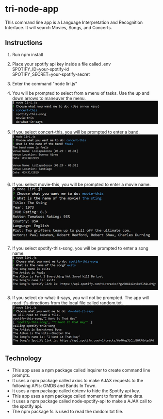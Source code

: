 # tri-node-app
This command line app is a Language Interpretation and Recognition Interface. It will search Movies, Songs,  and Concerts.

## Instructions
1. Run npm install 
2. Place your spotify api key inside a file called .env  
SPOTIFY_ID=your-spotify-id  
SPOTIFY_SECRET=your-spotify-secret
3. Enter the command "node liri.js"
4. You will be prompted to select from a menu of tasks. Use the up and down arrows to maneuver the menu.
![](./images/start.jpg)

5. If you select concert-this, you will be prompted to enter a band. 
![](./images/concert_this.jpg)

6. If you select movie-this, you will be prompted to enter a movie name. 
![](./images/movie_this.jpg)

7. If you select spotify-this-song, you will be prompted to enter a song name. 
![](./images/spotify_this.jpg)

8. If you select do-what-it-says, you will not be prompted. The app will read it's directions from the local file called random.txt.
![](./images/read_file.jpg)


## Technology
* This app uses a npm package called inquirer to create command line prompts. 
* It uses a npm package called axios to make AJAX requests to the following APIs: OMDB and Bands In Town.
* It uses a npm package called dotenv to hide the Spotify api key.
* This app uses a npm package called moment to format time data.
* It uses a npm package called node-spotify-api to make a AJAX call to the spotify api.
* The npm package fs is used to read the random.txt file.


